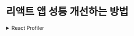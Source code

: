 # 리액트 앱 성틍 개선하는 방법

<details>
<summary>React Profiler</summary>

### 리액트 프로파일러란?
- React-Profilers는 React16.5에서 새로운 DevTools 프로파일러 플러그인에 대한 지원을 추가한다.
- 이 플러그인은 React의 Profiler API를 사용하여 React 애플리케이션의 성능 병목 현상을 식별하기 위해 렌더링되는 각 구성 요소에 대한 타이밍 정보를 수집한다.

#### 리액트 프로파일러를 이용한 성능 측정하기
- React Profilers를 이용하여 성능을 측정하기 위해 두 개의 컴포넌트를 생성 후 성능 비교를 해보자
![Alt text](image.png)

</details>